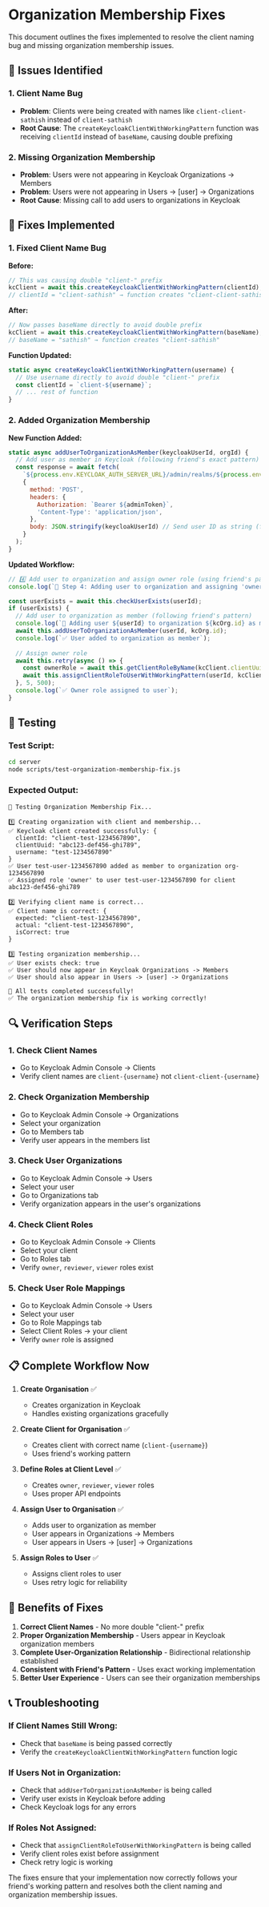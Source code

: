 # Organization Membership Fixes

This document outlines the fixes implemented to resolve the client naming bug and missing organization membership issues.

## 🐛 **Issues Identified**

### 1. **Client Name Bug**
- **Problem**: Clients were being created with names like `client-client-sathish` instead of `client-sathish`
- **Root Cause**: The `createKeycloakClientWithWorkingPattern` function was receiving `clientId` instead of `baseName`, causing double prefixing

### 2. **Missing Organization Membership**
- **Problem**: Users were not appearing in Keycloak Organizations → Members
- **Problem**: Users were not appearing in Users → [user] → Organizations
- **Root Cause**: Missing call to add users to organizations in Keycloak

## 🔧 **Fixes Implemented**

### 1. **Fixed Client Name Bug**

**Before:**
```javascript
// This was causing double "client-" prefix
kcClient = await this.createKeycloakClientWithWorkingPattern(clientId);
// clientId = "client-sathish" → function creates "client-client-sathish"
```

**After:**
```javascript
// Now passes baseName directly to avoid double prefix
kcClient = await this.createKeycloakClientWithWorkingPattern(baseName);
// baseName = "sathish" → function creates "client-sathish"
```

**Function Updated:**
```javascript
static async createKeycloakClientWithWorkingPattern(username) {
  // Use username directly to avoid double "client-" prefix
  const clientId = `client-${username}`;
  // ... rest of function
}
```

### 2. **Added Organization Membership**

**New Function Added:**
```javascript
static async addUserToOrganizationAsMember(keycloakUserId, orgId) {
  // Add user as member in Keycloak (following friend's exact pattern)
  const response = await fetch(
    `${process.env.KEYCLOAK_AUTH_SERVER_URL}/admin/realms/${process.env.KEYCLOAK_REALM}/organizations/${orgId}/members`,
    {
      method: 'POST',
      headers: {
        Authorization: `Bearer ${adminToken}`,
        'Content-Type': 'application/json',
      },
      body: JSON.stringify(keycloakUserId) // Send user ID as string (friend's pattern)
    }
  );
}
```

**Updated Workflow:**
```javascript
// 4️⃣ Add user to organization and assign owner role (using friend's pattern)
console.log(`👤 Step 4: Adding user to organization and assigning 'owner' role...`);

const userExists = await this.checkUserExists(userId);
if (userExists) {
  // Add user to organization as member (following friend's pattern)
  console.log(`👥 Adding user ${userId} to organization ${kcOrg.id} as member...`);
  await this.addUserToOrganizationAsMember(userId, kcOrg.id);
  console.log(`✅ User added to organization as member`);
  
  // Assign owner role
  await this.retry(async () => {
    const ownerRole = await this.getClientRoleByName(kcClient.clientUuid, 'owner');
    await this.assignClientRoleToUserWithWorkingPattern(userId, kcClient.clientUuid, 'owner');
  }, 5, 500);
  console.log(`✅ Owner role assigned to user`);
}
```

## 🧪 **Testing**

### **Test Script:**
```bash
cd server
node scripts/test-organization-membership-fix.js
```

### **Expected Output:**
```
🧪 Testing Organization Membership Fix...

1️⃣ Creating organization with client and membership...
✅ Keycloak client created successfully: {
  clientId: "client-test-1234567890",
  clientUuid: "abc123-def456-ghi789",
  username: "test-1234567890"
}
✅ User test-user-1234567890 added as member to organization org-1234567890
✅ Assigned role 'owner' to user test-user-1234567890 for client abc123-def456-ghi789

2️⃣ Verifying client name is correct...
✅ Client name is correct: {
  expected: "client-test-1234567890",
  actual: "client-test-1234567890",
  isCorrect: true
}

3️⃣ Testing organization membership...
✅ User exists check: true
✅ User should now appear in Keycloak Organizations -> Members
✅ User should also appear in Users -> [user] -> Organizations

🎉 All tests completed successfully!
✅ The organization membership fix is working correctly!
```

## 🔍 **Verification Steps**

### **1. Check Client Names**
- Go to Keycloak Admin Console → Clients
- Verify client names are `client-{username}` not `client-client-{username}`

### **2. Check Organization Membership**
- Go to Keycloak Admin Console → Organizations
- Select your organization
- Go to Members tab
- Verify user appears in the members list

### **3. Check User Organizations**
- Go to Keycloak Admin Console → Users
- Select your user
- Go to Organizations tab
- Verify organization appears in the user's organizations

### **4. Check Client Roles**
- Go to Keycloak Admin Console → Clients
- Select your client
- Go to Roles tab
- Verify `owner`, `reviewer`, `viewer` roles exist

### **5. Check User Role Mappings**
- Go to Keycloak Admin Console → Users
- Select your user
- Go to Role Mappings tab
- Select Client Roles → your client
- Verify `owner` role is assigned

## 📋 **Complete Workflow Now**

1. **Create Organisation** ✅
   - Creates organization in Keycloak
   - Handles existing organizations gracefully

2. **Create Client for Organisation** ✅
   - Creates client with correct name (`client-{username}`)
   - Uses friend's working pattern

3. **Define Roles at Client Level** ✅
   - Creates `owner`, `reviewer`, `viewer` roles
   - Uses proper API endpoints

4. **Assign User to Organisation** ✅
   - Adds user to organization as member
   - User appears in Organizations → Members
   - User appears in Users → [user] → Organizations

5. **Assign Roles to User** ✅
   - Assigns client roles to user
   - Uses retry logic for reliability

## 🚀 **Benefits of Fixes**

1. **Correct Client Names** - No more double "client-" prefix
2. **Proper Organization Membership** - Users appear in Keycloak organization members
3. **Complete User-Organization Relationship** - Bidirectional relationship established
4. **Consistent with Friend's Pattern** - Uses exact working implementation
5. **Better User Experience** - Users can see their organization memberships

## 📞 **Troubleshooting**

### **If Client Names Still Wrong:**
- Check that `baseName` is being passed correctly
- Verify the `createKeycloakClientWithWorkingPattern` function logic

### **If Users Not in Organization:**
- Check that `addUserToOrganizationAsMember` is being called
- Verify user exists in Keycloak before adding
- Check Keycloak logs for any errors

### **If Roles Not Assigned:**
- Check that `assignClientRoleToUserWithWorkingPattern` is being called
- Verify client roles exist before assignment
- Check retry logic is working

The fixes ensure that your implementation now correctly follows your friend's working pattern and resolves both the client naming and organization membership issues.
